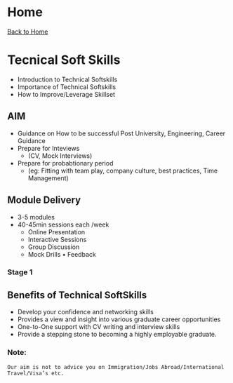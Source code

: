 # Home
[Back to Home](https://apitprogram.github.io/itprogram)

# Tecnical Soft Skills
* Introduction to Technical Softskills
* Importance of Technical Softskills
* How to Improve/Leverage Skillset

## AIM
* Guidance on How to be successful Post University, Engineering, Career Guidance
* Prepare for Inteviews
    * (CV, Mock Interviews)
* Prepare for probabtionary period
    * (eg: Fitting with team play, company culture, best practices, Time Management)

## Module Delivery
* 3-5 modules
* 40-45min sessions each /week
    * Online Presentation
    * Interactive Sessions
    * Group Discussion
    * Mock Drills • Feedback
  
### Stage 1


## Benefits of Technical SoftSkills
* Develop your confidence and networking skills
* Provides a view and insight into various graduate career opportunities
* One-to-One support with CV writing and interview skills
* Provide a stepping stone to becoming a highly employable graduate.


### Note:
`Our aim is not to advice you on Immigration/Jobs Abroad/International Travel/Visa’s etc.`
